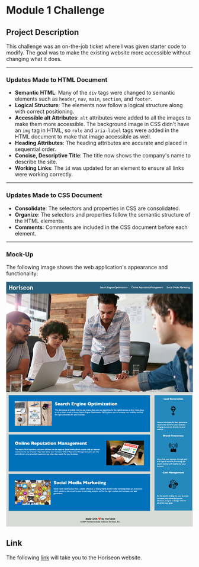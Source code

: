 # Module 1 Challenge

## Project Description

This challenge was an on-the-job ticket where I was given starter code to modify. The goal was to make the existing website more accessible without changing what it does. 

---

### Updates Made to HTML Document

* **Semantic HTML**: Many of the `div` tags were changed to semantic elements such as `header`, `nav`, `main`, `section`, and `footer`.
* **Logical Structure**: The elements now follow a logical structure along with correct positioning.
* **Accessible alt Attributes**: `alt` attributes were added to all the images to make them more accessible. The background image in CSS didn't have an `img` tag in HTML, so `role` and `aria-label` tags were added in the HTML document to make that image accessible as well.
* **Heading Attributes**: The heading attributes are accurate and placed in sequential order.
* **Concise, Descriptive Title**: The title now shows the company's name to describe the site. 
* **Working Links**: The `id` was updated for an element to ensure all links were working correctly.

---

### Updates Made to CSS Document

* **Consolidate**: The selectors and properties in CSS are consolidated.
* **Organize**: The selectors and properties follow the semantic structure of the HTML elements.
* **Comments**: Comments are included in the CSS document before each element.

---

### Mock-Up

The following image shows the web application's appearance and functionality:

![The Horiseon webpage includes a navigation bar, a header image, and cards with text, images at the bottom of the page, and a footer.](./Develop/assets/images/michelle-screenshot.png)


## Link

The following [link](https://mich-hales.github.io/module-1-challenge/Develop/index.html) will take you to the Horiseon website.



